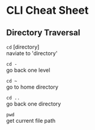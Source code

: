 # CLI Cheat Sheet

## Directory Traversal

`cd` [directory] <br />
naviate to 'directory'

`cd -` <br />
go back one level 

`cd ~` <br />
go to home directory 

`cd ..` <br />
go back one directory

`pwd` <br />
get current file path
